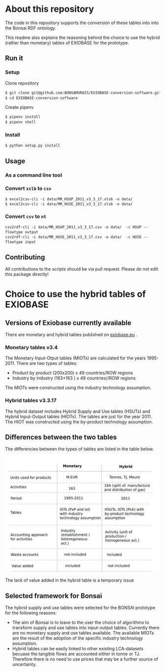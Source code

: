 # About this repository
The code in this repository supports the conversion of these tables into into the Bonsai RDF ontology.

This readme also explains the reasoning behind the choice to use the hybrid (rather than monetary) tables of EXIOBASE for the prototype.

## Run it

### Setup
Clone repository
```bash
$ git clone git@github.com:BONSAMURAIS/EXIOBASE-conversion-software.git
$ cd EXIOBASE-conversion-software
```

Create pipenv

```bash
$ pipenv install
$ pipenv shell
```

### Install
```bash
$ python setup.py install
```


## Usage
### As a command line tool
### Convert `xslb` to `csv`
```
$ excel2csv-cli -i data/MR_HSUP_2011_v3_3_17.xlsb -o data/
$ excel2csv-cli -i data/MR_HUSE_2011_v3_3_17.xlsb -o data/
```

### Convert `csv` to `nt`
```
csv2rdf-cli -i data/MR_HSUP_2011_v3_3_17.csv -o data/  -c HSUP --flowtype output
csv2rdf-cli -i data/MR_HUSE_2011_v3_3_17.csv -o data/  -c HUSE --flowtype input
```

<!---
## Run with Docker

```bash
docker build  . -t bonsai/converter -f converter.dockerfile
```

create `data` directory
Download exiobase.zip inside  `data`
unzip
remove unused files

Convert supply table to `CSV`

```
docker run --rm  -v "$PWD/data":/data bonsai/converter python3 scripts/excel2csv.py -i data/MR_HSUP_2011_v3_3_17.xlsb -o data/

docker run --rm  -v "$PWD/data":/data bonsai/converter python3 scripts/excel2csv.py -i data/MR_HUSE_2011_v3_3_17.xlsb -o data/


docker run --rm  -v "$PWD/data":/data bonsai/converter python3 scripts/csv2rdf.py -i data/MR_HUSE_2011_v3_3_17.csv -o data/  -c HUSE --flowtype input

docker run --rm  -v "$PWD/data":/data bonsai/converter python3 scripts/csv2rdf.py -i data/MR_HSUP_2011_v3_3_17.csv -o data/  -c HSUP --flowtype output
```
-->

## Contributing
All contributions to the scripts should be via pull request. 
Please do not edit this package directly!

# Choice to use the hybrid tables of EXIOBASE

## Versions of Exiobase currently available
There are monetary and hybrid tables published on [exiobase.eu](https://www.exiobase.eu/index.php/component/users/?view=login&return=aHR0cHM6Ly93d3cuZXhpb2Jhc2UuZXUvaW5kZXgucGhwL2RhdGEtZG93bmxvYWQvZXhpb2Jhc2UzaHliLzEyNS1leGlvYmFzZS0zLTMtMTctaHN1dC0yMDExL2ZpbGU=&Itemid=251) .

### Monetary tables v3.4

The Monetary Input-Otput tables (MIOTs) are calculated for the years 1995-2011. There are two types of tables:

- Product by product (200x200) x 49 countries/ROW regions
- Industry by industry (163*163 ) x 49 countries//ROW regions

The MIOTs were constructed using the industry technology assumption.

### Hybrid tables v3.3.17

The hybrid dataset includes Hybrid Supply and Use tables (HSUTs) and Hybrid Input-Output tables (HIOTs). The tables are just for the year 2011.
The HIOT was constructed using the by-product technology assumption. 

## Differences between the two tables

The differencies between the types of tables are listed in the table below.

![Table](https://github.com/BONSAMURAIS/EXIOBASE-conversion-software/blob/master/differences_exiobase_monetary_physical.jpg)

The lack of value added in the hybrid table is a temporary issue

## Selected framework for Bonsai

The hybrid supply and use tables were selected for the BONSAI prototype for the following reasons:

- The aim of Bonsai is to leave to the user the choice of algorithms to transform supply and use tables into input-output tables. Currently there are no monetary supply and use tables available. The available MIOTs are the result of the adoption of the specific industry technology assumption. 
- Hybrid tables can be easily linked to other existing LCA-datasets becuase the tangible flows are accounted either in tonne or TJ. Therefore there is no need to use prices that may be a further source of uncertainty.

